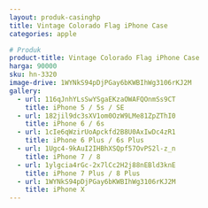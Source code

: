 ```yaml
---
layout: produk-casinghp
title: Vintage Colorado Flag iPhone Case
categories: apple

# Produk
product-title: Vintage Colorado Flag iPhone Case
harga: 90000
sku: hn-3320
image-drive: 1WYNkS94pDjPGay6bKWBIhWg3106rKJ2M
gallery:
  - url: 116qJnhYLsSwYSgaEKzaOWAFQOnmSs9CT
    title: iPhone 5 / 5s / SE
  - url: 182jil9dc3sXV1om0OzW9LMe81ZpZThI0
    title: iPhone 6 / 6s
  - url: 1cIe6qWzirUoApckfd2B8U0AxIwDc4zR1
    title: iPhone 6 Plus / 6s Plus
  - url: 1Ugc4-9kAuI2IHBhXSQpf57OvPS2l-z_n
    title: iPhone 7 / 8
  - url: 1ylgcia4rGc-2x7lCc2H2j88nEBld3knE
    title: iPhone 7 Plus / 8 Plus
  - url: 1WYNkS94pDjPGay6bKWBIhWg3106rKJ2M
    title: iPhone X
---
```

